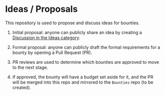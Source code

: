 # Ideas / Proposals

This repository is used to propose and discuss ideas for bounties.

1. Initial proposal: anyone can publicly share an idea by creating a [Discussion in the Ideas category](https://github.com/XRPLBounties/Proposals/discussions/categories/ideas).

2. Formal proposal: anyone can publicly draft the formal requirements for a bounty by opening a Pull Request (PR).

3. PR reviews are used to determine which bounties are approved to move to the next stage.

4. If approved, the bounty will have a budget set aside for it, and the PR will be merged into this repo and mirrored to the `Bounties` repo (to be created).
